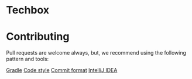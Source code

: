 # Techbox

# Contributing

Pull requests are welcome always, but, we recommend using the following pattern and tools:

[Gradle](https://gradle.org/)
[Code style](https://google.github.io/styleguide/javaguide.html)
[Commit format](https://gist.github.com/sasuked/cb31fdd9aacb928e37d11db788ce517c)
[IntelliJ IDEA](https://www.jetbrains.com/idea/)